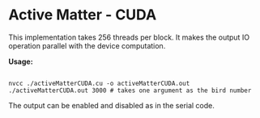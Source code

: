 # Active Matter - CUDA

This implementation takes 256 threads per block. It makes the output IO operation parallel with the device computation.

**Usage:** 
``` shell

nvcc ./activeMatterCUDA.cu -o activeMatterCUDA.out
./activeMatterCUDA.out 3000 # takes one argument as the bird number

```

The output can be enabled and disabled as in the serial code. 



